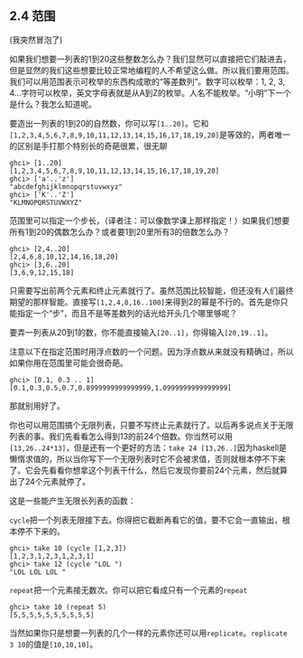 ## 2.4 范围

(我突然冒泡了)

如果我们想要一列表的1到20这些整数怎么办？我们显然可以直接把它们敲进去，但是显然的我们这些想要比较正常地编程的人不希望这么做。所以我们要用范围。我们可以用范围表示可枚举的东西构成歌的“等差数列”。数字可以枚举：1, 2, 3, 4...字符可以枚举，英文字母表就是从A到Z的枚举。人名不能枚举。“小明”下一个是什么？我怎么知道呢。

要造出一列表的1到20的自然数，你可以写`[1..20]`。它和`[1,2,3,4,5,6,7,8,9,10,11,12,13,14,15,16,17,18,19,20]`是等效的，两者唯一的区别是手打那个特别长的奇葩很累，很无聊

    ghci> [1..20]  
    [1,2,3,4,5,6,7,8,9,10,11,12,13,14,15,16,17,18,19,20]  
    ghci> ['a'..'z']  
    "abcdefghijklmnopqrstuvwxyz"  
    ghci> ['K'..'Z']  
    "KLMNOPQRSTUVWXYZ"   

范围里可以指定一个步长，（译者注：可以像数学课上那样指定！）如果我们想要所有1到20的偶数怎么办？或者要1到20里所有3的倍数怎么办？

    ghci> [2,4..20]  
    [2,4,6,8,10,12,14,16,18,20]  
    ghci> [3,6..20]  
    [3,6,9,12,15,18]   

只需要写出前两个元素和终止元素就行了。虽然范围比较智能，但还没有人们最终期望的那样智能。直接写`[1,2,4,8,16..100]`来得到2的幂是不行的。首先是你只能指定一个“步”，而且不是等差数列的话光给开头几个哪里够呢？

要弄一列表从20到1的数，你不能直接输入`[20..1]`，你得输入`[20,19..1]`。

注意以下在指定范围时用浮点数的一个问题。因为浮点数从来就没有精确过，所以如果你用在范围里可能会很奇葩。

    ghci> [0.1, 0.3 .. 1]  
    [0.1,0.3,0.5,0.7,0.8999999999999999,1.0999999999999999]  

那就别用好了。

你也可以用范围搞个无限列表，只要不写终止元素就行了。以后再多说点关于无限列表的事。我们先看看怎么得到13的前24个倍数。你当然可以用`[13,26..24*13]`，但是还有一个更好的方法：`take 24 [13,26..]`因为haskell是懒惰求值的，所以当你写下一个无限列表时它不会被求值，否则就根本停不下来了。它会先看看你想拿这个列表干什么，然后它发现你要前24个元素，然后就算出了24个元素就停了。

这是一些能产生无限长列表的函数：

`cycle`把一个列表无限接下去。你得把它截断再看它的值，要不它会一直输出，根本停不下来的。

    ghci> take 10 (cycle [1,2,3])  
    [1,2,3,1,2,3,1,2,3,1]  
    ghci> take 12 (cycle "LOL ")  
    "LOL LOL LOL "   

`repeat`把一个元素接无数次。你可以把它看成只有一个元素的`repeat`

    ghci> take 10 (repeat 5)  
    [5,5,5,5,5,5,5,5,5,5]  

当然如果你只是想要一列表的几个一样的元素你还可以用`replicate`。`replicate 3 10`的值是`[10,10,10]`。
